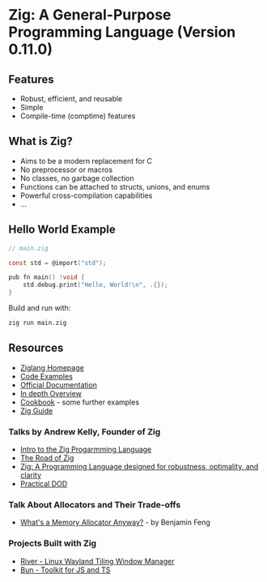 # Zig: A General-Purpose Programming Language (Version 0.11.0)

## Features
- Robust, efficient, and reusable
- Simple
- Compile-time (comptime) features

## What is Zig?
- Aims to be a modern replacement for C
- No preprocessor or macros
- No classes, no garbage collection
- Functions can be attached to structs, unions, and enums
- Powerful cross-compilation capabilities
- ...

## Hello World Example
```c
// main.zig

const std = @import("std");

pub fn main() !void {
    std.debug.print("Hello, World!\n", .{});
}
```
Build and run with:
```sh
zig run main.zig
```

## Resources
- [Ziglang Homepage](https://ziglang.org/)
- [Code Examples](https://ziglang.org/learn/samples/)
- [Official Documentation](https://ziglang.org/documentation/master/)
- [In depth Overview](https://ziglang.org/learn/overview/)
- [Cookbook](https://zigcc.github.io/zig-cookbook/) - some further examples
- [Zig Guide](https://zig.guide/)

### Talks by Andrew Kelly, Founder of Zig
- [Intro to the Zig Progarmming Language](https://www.youtube.com/watch?v=YXrb-DqsBNU)
- [The Road of Zig](https://www.youtube.com/watch?v=Gv2I7qTux7g)
- [Zig: A Programming Language designed for robustness, optimality, and clarity](https://www.youtube.com/watch?v=Z4oYSByyRak)
- [Practical DOD](https://vimeo.com/649009599)

### Talk About Allocators and Their Trade-offs
- [What's a Memory Allocator Anyway?](https://www.youtube.com/watch?v=vHWiDx_l4V0) - by Benjamin Feng

### Projects Built with Zig
- [River - Linux Wayland Tiling Window Manager](https://github.com/riverwm/river)
- [Bun - Toolkit for JS and TS](https://github.com/oven-sh/bun)
